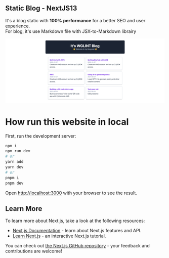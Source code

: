 ## Static Blog - NextJS13

It's a blog static with **100% performance** for a better SEO and user experience.  
For blog, it's use Markdown file with JSX-to-Markdown librairy

![Picture of HomePage](./ReadMe/HomePage.png)

# How run this website in local

First, run the development server:

```bash
npm i
npm run dev
# or
yarn add
yarn dev
# or
pnpm i
pnpm dev
```

Open [http://localhost:3000](http://localhost:3000) with your browser to see the result.

## Learn More

To learn more about Next.js, take a look at the following resources:

- [Next.js Documentation](https://nextjs.org/docs) - learn about Next.js features and API.
- [Learn Next.js](https://nextjs.org/learn) - an interactive Next.js tutorial.

You can check out [the Next.js GitHub repository](https://github.com/vercel/next.js/) - your feedback and contributions are welcome!

